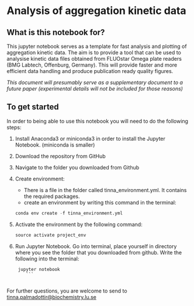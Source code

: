 # Analysis of aggregation kinetic data

## What is this notebook for?

This jupyter notebook serves as a template for fast analysis and plotting of aggregation kinetic data. The aim is to provide a tool that can be used to analysise kinetic data files obtained from FLUOstar Omega plate readers (BMG Labtech, Offenburg, Germany). This will provide faster and more efficient data handling and produce publication ready quality figures.

*This document will presumably serve as a supplementary document to a future paper (experimental details will not be included for those reasons)*

## To get started

In order to being able to use this notebook you will need to do the following steps:

1. Install Anaconda3 or miniconda3 in order to install the Jupyter Notebook. (miniconda is smaller)


2. Download the repository from GitHub


3. Navigate to the folder you downloaded from Github


4. Create environment:

    - There is a file in the folder called tinna_environment.yml. It contains the required packages.
    - create an environment by writing this command in the terminal:
    
    ```.py
    conda env create -f tinna_environment.yml
    ```

5. Activate the environment by the following command:
    ```.py
    source activate project_env
    ```

6. Run Jupyter Notebook. Go into terminal, place yourself in directory where you see the folder that you downloaded from github. Write the following into the terminal:
    ```.py
     jupyter notebook
        ```



For further questions, you are welcome to send to tinna.palmadottir@biochemistry.lu.se


```python

```
